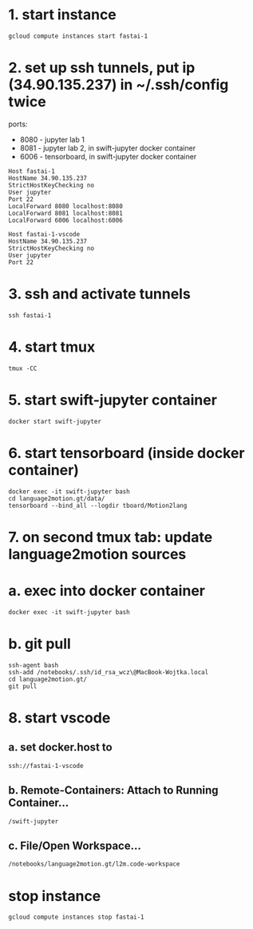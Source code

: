 # 1. start instance
```
gcloud compute instances start fastai-1
```

# 2. set up ssh tunnels, put ip (34.90.135.237) in ~/.ssh/config twice

ports:
* 8080 - jupyter lab 1
* 8081 - jupyter lab 2, in swift-jupyter docker container
* 6006 - tensorboard, in swift-jupyter docker container

```
Host fastai-1
HostName 34.90.135.237
StrictHostKeyChecking no
User jupyter
Port 22
LocalForward 8080 localhost:8080
LocalForward 8081 localhost:8081
LocalForward 6006 localhost:6006
```

```
Host fastai-1-vscode
HostName 34.90.135.237
StrictHostKeyChecking no
User jupyter
Port 22
```

# 3. ssh and activate tunnels
```
ssh fastai-1
```

# 4. start tmux
```
tmux -CC
```

# 5. start swift-jupyter container
```
docker start swift-jupyter
```

# 6. start tensorboard (inside docker container)
```
docker exec -it swift-jupyter bash
cd language2motion.gt/data/
tensorboard --bind_all --logdir tboard/Motion2lang
```
# 7. on second tmux tab: update language2motion sources
# a. exec into docker container
```
docker exec -it swift-jupyter bash
```
# b. git pull
```
ssh-agent bash
ssh-add /notebooks/.ssh/id_rsa_wcz\@MacBook-Wojtka.local
cd language2motion.gt/
git pull
```
# 8. start vscode
## a. set docker.host to 
```
ssh://fastai-1-vscode
```
## b. Remote-Containers: Attach to Running Container...
```
/swift-jupyter
```
## c. File/Open Workspace...
```
/notebooks/language2motion.gt/l2m.code-workspace
```
# stop instance
```
gcloud compute instances stop fastai-1
```
